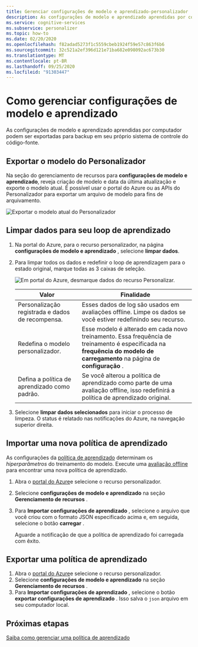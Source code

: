 ```yaml
---
title: Gerenciar configurações de modelo e aprendizado-personalizador
description: As configurações de modelo e aprendizado aprendidas por computador podem ser exportadas para backup em seu próprio sistema de controle do código-fonte.
ms.service: cognitive-services
ms.subservice: personalizer
ms.topic: how-to
ms.date: 02/20/2020
ms.openlocfilehash: f82adad5273f1c5559cbeb1924f59e57c863f6b6
ms.sourcegitcommit: 32c521a2ef396d121e71ba682e098092ac673b30
ms.translationtype: MT
ms.contentlocale: pt-BR
ms.lasthandoff: 09/25/2020
ms.locfileid: "91303447"
---
```

# <a name="how-to-manage-model-and-learning-settings"></a>Como gerenciar configurações de modelo e aprendizado

As configurações de modelo e aprendizado aprendidas por computador podem ser exportadas para backup em seu próprio sistema de controle do código-fonte.

## <a name="export-the-personalizer-model"></a>Exportar o modelo do Personalizador

Na seção do gerenciamento de recursos para **configurações de modelo e aprendizado**, reveja criação de modelo e data da última atualização e exporte o modelo atual. É possível usar o portal do Azure ou as APIs do Personalizador para exportar um arquivo de modelo para fins de arquivamento.

![Exportar o modelo atual do Personalizador](media/settings/export-current-personalizer-model.png)

## <a name="clear-data-for-your-learning-loop"></a>Limpar dados para seu loop de aprendizado

1. Na portal do Azure, para o recurso personalizador, na página **configurações de modelo e aprendizado** , selecione **limpar dados**.
1. Para limpar todos os dados e redefinir o loop de aprendizagem para o estado original, marque todas as 3 caixas de seleção.

    ![Em portal do Azure, desmarque dados do recurso Personalizar.](./media/settings/clear-data-from-personalizer-resource.png)

    |Valor|Finalidade|
    |--|--|
    |Personalização registrada e dados de recompensa.|Esses dados de log são usados em avaliações offline. Limpe os dados se você estiver redefinindo seu recurso.|
    |Redefina o modelo personalizador.|Esse modelo é alterado em cada novo treinamento. Essa frequência de treinamento é especificada na **frequência do modelo de carregamento** na página de **configuração** . |
    |Defina a política de aprendizado como padrão.|Se você alterou a política de aprendizado como parte de uma avaliação offline, isso redefinirá a política de aprendizado original.|

1. Selecione **limpar dados selecionados** para iniciar o processo de limpeza. O status é relatado nas notificações do Azure, na navegação superior direita.

## <a name="import-a-new-learning-policy"></a>Importar uma nova política de aprendizado

As configurações da [política de aprendizado](concept-active-learning.md#understand-learning-policy-settings) determinam os _hiperparâmetros_ do treinamento do modelo. Execute uma [avaliação offline](how-to-offline-evaluation.md) para encontrar uma nova política de aprendizado.

1. Abra o [portal do Azure](https://portal.azure.com)e selecione o recurso personalizador.
1. Selecione **configurações de modelo e aprendizado** na seção **Gerenciamento de recursos** .
1. Para **Importar configurações de aprendizado** , selecione o arquivo que você criou com o formato JSON especificado acima e, em seguida, selecione o botão **carregar** .

    Aguarde a notificação de que a política de aprendizado foi carregada com êxito.

## <a name="export-a-learning-policy"></a>Exportar uma política de aprendizado

1. Abra o [portal do Azure](https://portal.azure.com)e selecione o recurso personalizador.
1. Selecione **configurações de modelo e aprendizado** na seção **Gerenciamento de recursos** .
1. Para **Importar configurações de aprendizado** , selecione o botão **exportar configurações de aprendizado** . Isso salva o `json` arquivo em seu computador local.

## <a name="next-steps"></a>Próximas etapas

[Saiba como gerenciar uma política de aprendizado](how-to-manage-model.md)
